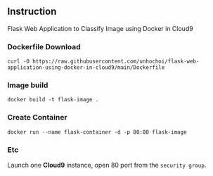 ## Instruction
Flask Web Application to Classify Image using Docker in Cloud9

### Dockerfile Download
```
curl -O https://raw.githubusercontent.com/unhochoi/flask-web-application-using-docker-in-cloud9/main/Dockerfile
```
### Image build
```
docker build -t flask-image .
```
### Create Container
```
docker run --name flask-container -d -p 80:80 flask-image
```
### Etc
Launch one **Cloud9** instance, open 80 port from the `security group`.


